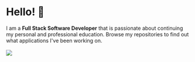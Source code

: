 <h1>Hello! 👋</h1>
I am a <strong>Full Stack Software Developer</strong> that is passionate about continuing my personal and professional education. Browse my repositories to find out what applications I've been working on.
<br>
<br>
  <img src="https://github-readme-stats.vercel.app/api/top-langs/?username=Max-Ball&hide=css,scss,html,less,blade&layout=compact&count_private=true&theme=gruvbox" />
<!-- <img align="center" src="https://github-readme-stats.vercel.app/api/?username=Max-Ball&count_private=true&theme=gruvbox" /> -->
<br>
<br>



<!---
Max-Ball/Max-Ball is a ✨ special ✨ repository because its `README.md` (this file) appears on your GitHub profile.
You can click the Preview link to take a look at your changes.
--->
